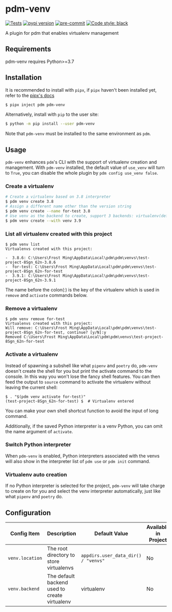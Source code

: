 # pdm-venv

[![Tests](https://github.com/pdm-project/pdm-venv/workflows/Tests/badge.svg)](https://github.com/pdm-project/pdm-venv/actions?query=workflow%3Aci)
[![pypi version](https://img.shields.io/pypi/v/pdm-venv.svg)](https://pypi.org/project/pdm-venv/)
[![pre-commit](https://img.shields.io/badge/pre--commit-enabled-brightgreen?logo=pre-commit&logoColor=white)](https://github.com/pre-commit/pre-commit)
[![Code style: black](https://img.shields.io/badge/code%20style-black-000000.svg)](https://github.com/psf/black)

A plugin for pdm that enables virtualenv management

## Requirements

pdm-venv requires Python>=3.7

## Installation

It is recommended to install with `pipx`, if `pipx` haven't been installed yet, refer to the [pipx's docs](https://github.com/pipxproject/pipx)

```bash
$ pipx inject pdm pdm-venv
```

Alternatively, install with `pip` to the user site:

```bash
$ python -m pip install --user pdm-venv
```

Note that `pdm-venv` must be installed to the same environment as `pdm`.

## Usage

`pdm-venv` enhances `pdm`'s CLI with the support of virtualenv creation and management. With `pdm-venv` installed,
the default value of `use_venv` will turn to `True`, you can disable the whole plugin by `pdm config use_venv false`.

### Create a virtualenv

```bash
# Create a virtualenv based on 3.8 interpreter
$ pdm venv create 3.8
# Assign a different name other than the version string
$ pdm venv create --name for-test 3.8
# Use venv as the backend to create, support 3 backends: virtualenv(default), venv, conda
$ pdm venv create --with venv 3.9
```

### List all virtualenv created with this project

```console
$ pdm venv list
Virtualenvs created with this project:

-  3.8.6: C:\Users\Frost Ming\AppData\Local\pdm\pdm\venvs\test-project-8Sgn_62n-3.8.6
-  for-test: C:\Users\Frost Ming\AppData\Local\pdm\pdm\venvs\test-project-8Sgn_62n-for-test
-  3.9.1: C:\Users\Frost Ming\AppData\Local\pdm\pdm\venvs\test-project-8Sgn_62n-3.9.1
```

The name before the colon(:) is the key of the virtualenv which is used in `remove` and `activate` commands below.

### Remove a virtualenv

```console
$ pdm venv remove for-test
Virtualenvs created with this project:
Will remove: C:\Users\Frost Ming\AppData\Local\pdm\pdm\venvs\test-project-8Sgn_62n-for-test, continue? [y/N]:y
Removed C:\Users\Frost Ming\AppData\Local\pdm\pdm\venvs\test-project-8Sgn_62n-for-test
```

### Activate a virtualenv

Instead of spawning a subshell like what `pipenv` and `poetry` do, `pdm-venv` doesn't create the shell for you but print the activate command to the console.
In this way you won't lose the fancy shell features. You can then feed the output to `source` command to activate the virtualenv without leaving the current shell:

```console
$ . "$(pdm venv activate for-test)"
(test-project-8Sgn_62n-for-test) $  # Virtualenv entered
```

You can make your own shell shortcut function to avoid the input of long command.

Additionally, if the saved Python interpreter is a venv Python, you can omit the name argument of `activate`.

### Switch Python interpreter

When `pdm-venv` is enabled, Python interpreters associated with the venvs will also show in the interpreter list of `pdm use` or `pdm init` command.

### Virtualenv auto creation

If no Python interpreter is selected for the project, `pdm-venv` will take charge to create on for you and select the venv interpreter automatically, just like
what `pipenv` and `poetry` do.

## Configuration

| Config Item     | Description                                   | Default Value                       | Available in Project | Env var |
| --------------- | --------------------------------------------- | ----------------------------------- | -------------------- | ------- |
| `venv.location` | The root directory to store virtualenvs       | `appdirs.user_data_dir() / "venvs"` | No                   |         |
| `venv.backend`  | The default backend used to create virtualenv | virtualenv                          | No                   |         |
